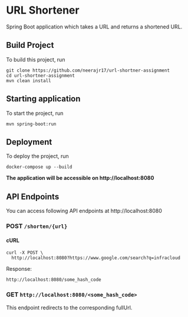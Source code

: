 # URL Shortener

Spring Boot application which takes a URL and returns a shortened URL.

## Build Project 

To build this project, run

```shell script
git clone https://github.com/neerajr17/url-shortner-assignment
cd url-shortner-assignment
mvn clean install
```

## Starting application

To start the project, run

```shell script
mvn spring-boot:run
```

## Deployment

To deploy the project, run

```shell script
docker-compose up --build
```

**The application will be accessible on http://localhost:8080**

## API Endpoints

You can access following API endpoints at http://localhost:8080

### POST `/shorten/{url}`


#### cURL

```shell script
curl -X POST \
  http://localhost:8080?https://www.google.com/search?q=infracloud
```

Response:

```redirect url
http://localhost:8080/some_hash_code
```


### GET `http://localhost:8080/<some_hash_code>`

This endpoint redirects to the corresponding fullUrl.
